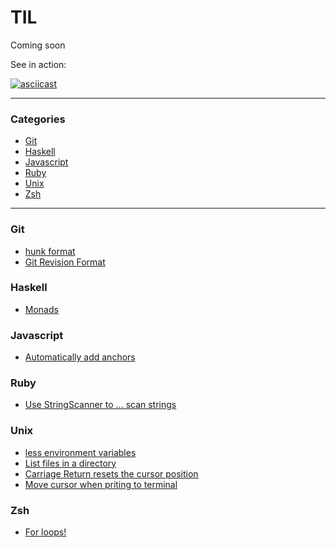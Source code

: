 # TIL

Coming soon

See in action:

[![asciicast](https://asciinema.org/a/340482.svg)](https://asciinema.org/a/340482)

---

### Categories

* [Git](#git)
* [Haskell](#haskell)
* [Javascript](#javascript)
* [Ruby](#ruby)
* [Unix](#unix)
* [Zsh](#zsh)

---

### Git

- [hunk format](git/2020-06-16_hunk-format.md)
- [Git Revision Format](git/2020-06-22_git-revision-format.md)

### Haskell

- [Monads](haskell/2020-06-24_monads.md)

### Javascript

- [Automatically add anchors](javascript/2020-06-23_automatically-add-anchors.md)

### Ruby

- [Use StringScanner to ... scan strings](ruby/2020-06-23_use-stringscanner-to-...-scan-strings.md)

### Unix
- [less environment variables](unix/2020-06-17_less-environment-variables.md)
- [List files in a directory](unix/2020-06-17_list-files-in-a-directory.md)
- [Carriage Return resets the cursor position](unix/2020-06-17_carriage-return-resets-the-cursor-position.md)
- [Move cursor when priting to terminal](unix/2020-06-17_move-cursor-when-priting-to-terminal.md)

### Zsh

- [For loops!](zsh/2020-06-24_for-loops!.md)

